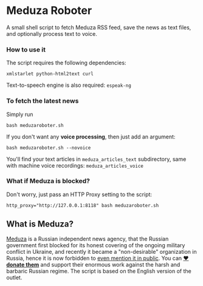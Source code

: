 # Meduza Roboter

A small shell script to fetch Meduza RSS feed, save the news as text files, and optionally process text to voice.

### How to use it

The script requires the following dependencies:

`xmlstarlet python-html2text curl`

Text-to-speech engine is also required: `espeak-ng`

### To fetch the latest news

Simply run

`bash meduzaroboter.sh`

If you don't want any **voice processing**, then just add an argument:

`bash meduzaroboter.sh --novoice`

You'll find your text articles in `meduza_articles_text` subdirectory, same with machine voice recordings: `meduza_articles_voice`

### What if Meduza is blocked?

Don't worry, just pass an HTTP Proxy setting to the script:

`http_proxy="http://127.0.0.1:8118" bash meduzaroboter.sh`

## What is Meduza?

[Meduza](https://meduza.io/en) is a Russian independent news agency, that the Russian government first blocked for its honest covering of the ongoing military conflict in Ukraine, and recently it became a "non-desirable" organization in Russia, hence it is now forbidden to [even mention it in public](https://meduza.io/en/cards/life-after-undesirability). You can [**❤️  donate them**](https://support.meduza.io/en) and support their enormous work against the harsh and barbaric Russian regime. The script is based on the English version of the outlet.
